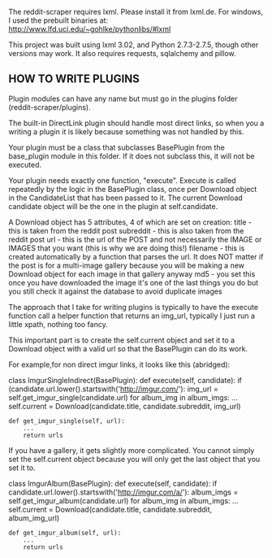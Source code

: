 The reddit-scraper requires lxml. Please install it from lxml.de.
For windows, I used the prebuilt binaries at:
http://www.lfd.uci.edu/~gohlke/pythonlibs/#lxml

This project was built using lxml 3.02, and Python 2.7.3-2.7.5,
though other versions may work. It also requires requests, sqlalchemy and
pillow.

HOW TO WRITE PLUGINS
--------------------------------------------------------------------------------
Plugin modules can have any name but must go in the plugins folder
(reddit-scraper/plugins).

The built-in DirectLink plugin should handle most direct links,
so when you a writing a plugin it is likely because something was not handled
by this.

Your plugin must be a class that subclasses BasePlugin from the base_plugin
module in this folder. If it does not subclass this, it will not be executed.

Your plugin needs exactly one function, "execute". Execute is called repeatedly
by the logic in the BasePlugin class, once per Download object in the
CandidateList that has been passed to it. The current Download candidate
object will be the one in the plugin at self.candidate.

A Download object has 5 attributes, 4 of which are set on creation:
    title     - this is taken from the reddit post
    subreddit - this is also taken from the reddit post
    url       - this is the url of the POST and not necessarily the IMAGE or
                IMAGES that you want (this is why we are doing this!)
    filename  - this is created automatically by a function that parses the
                url. It does NOT matter if the post is for a multi-image
                gallery because you will be making a new Download object for
                each image in that gallery anyway
    md5       - you set this once you have downloaded the image it's one of
                the last things you do but you still check it against the
                database to avoid duplicate images

The approach that I take for writing plugins is typically to have the execute
function call a helper function that returns an img_url,
typically I just run a little xpath, nothing too fancy.

This important part is to create the self.current object and set it to a
Download object with a valid url so that the BasePlugin can do its work.

For example,for non direct imgur links, it looks like this (abridged):

class ImgurSingleIndirect(BasePlugin):
    def execute(self, candidate):
        if (candidate.url.lower().startswith('http://imgur.com/'):
            img_url = self.get_imgur_single(candidate.url)
            for album_img in album_imgs:
                ...
                self.current = Download(candidate.title,
                                        candidate.subreddit,
                                        img_url)

    def get_imgur_single(self, url):
        ...
        return urls

If you have a gallery, it gets slightly more complicated. You cannot simply
set the self.current object because you will only get the last object that
you set it to.

class ImgurAlbum(BasePlugin):
    def execute(self, candidate):
        if candidate.url.lower().startswith('http://imgur.com/a/'):
            album_imgs = self.get_imgur_album(candidate.url)
            for album_img in album_imgs:
                ...
                self.current = Download(candidate.title,
                                        candidate.subreddit,
                                        album_img_url)

    def get_imgur_album(self, url):
        ...
        return urls